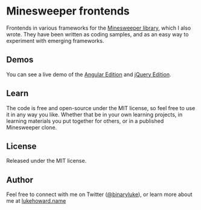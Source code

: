 # Minesweeper frontends

Frontends in various frameworks for the [Minesweeper library](https://github.com/binaryluke/Minesweeper), which I also wrote. They have been written as coding samples, and as an easy way to experiment with emerging frameworks.

## Demos

You can see a live demo of the [Angular Edition](http://lukehoward.name/project/minesweeper/angular) and [jQuery Edition](http://lukehoward.name/project/minesweeper/jquery).

## Learn

The code is free and open-source under the MIT license, so feel free to use it in any way you like.  Whether that be in your own learning projects, in learning materials you put together for others, or in a published Minesweeper clone.

## License

Released under the MIT license.

## Author

Feel free to connect with me on Twitter ([@binaryluke](https://twitter.com/binaryluke)), or learn more about me at [lukehoward.name](http://lukehoward.name)
